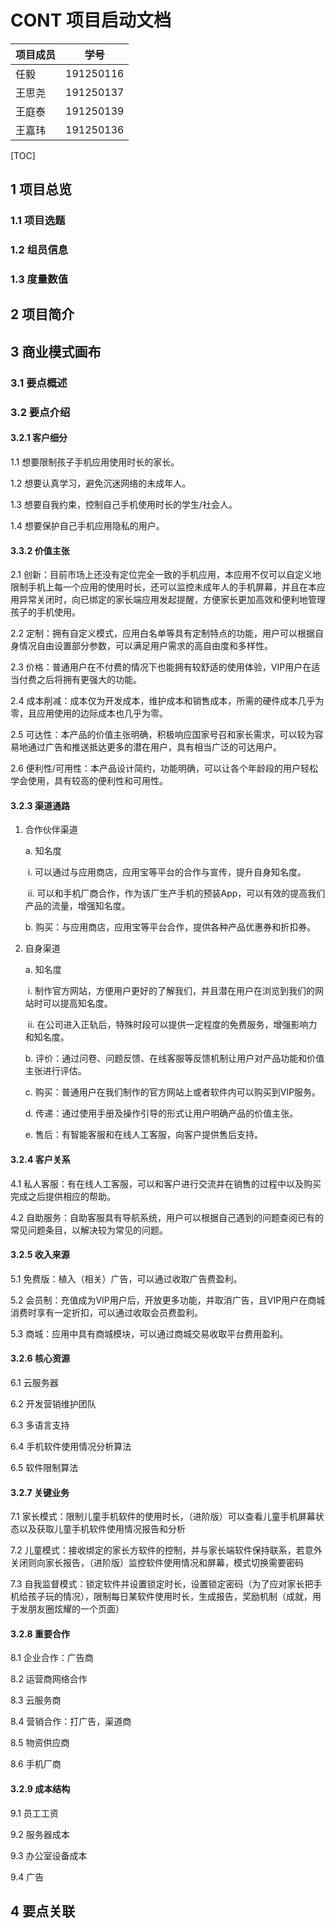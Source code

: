 # CONT 项目启动文档

| 项目成员 | 学号      |
| -------- | --------- |
| 任毅     | 191250116 |
| 王思尧   | 191250137 |
| 王庭泰   | 191250139 |
| 王嘉玮   | 191250136 |

[TOC]

## 1 项目总览



### 1.1 项目选题



### 1.2 组员信息



### 1.3 度量数值



## 2 项目简介



## 3 商业模式画布



### 3.1 要点概述



### 3.2 要点介绍





#### 3.2.1 客户细分

1.1 想要限制孩子手机应用使用时长的家长。

1.2 想要认真学习，避免沉迷网络的未成年人。

1.3 想要自我约束，控制自己手机使用时长的学生/社会人。

1.4 想要保护自己手机应用隐私的用户。



#### 3.3.2 价值主张

2.1 创新：目前市场上还没有定位完全一致的手机应用，本应用不仅可以自定义地限制手机上每一个应用的使用时长，还可以监控未成年人的手机屏幕，并且在本应用异常关闭时，向已绑定的家长端应用发起提醒，方便家长更加高效和便利地管理孩子的手机使用。

2.2 定制：拥有自定义模式，应用白名单等具有定制特点的功能，用户可以根据自身情况自由设置部分参数，可以满足用户需求的高自由度和多样性。

2.3 价格：普通用户在不付费的情况下也能拥有较舒适的使用体验，VIP用户在适当付费之后将拥有更强大的功能。

2.4 成本削减：成本仅为开发成本，维护成本和销售成本，所需的硬件成本几乎为零，且应用使用的边际成本也几乎为零。

2.5 可达性：本产品的价值主张明确，积极响应国家号召和家长需求，可以较为容易地通过广告和推送抵达更多的潜在用户，具有相当广泛的可达用户。

2.6 便利性/可用性：本产品设计简约，功能明确，可以让各个年龄段的用户轻松学会使用，具有较高的便利性和可用性。



#### 3.2.3  渠道通路

1. 合作伙伴渠道

   a. 知名度 

   ​	i. 可以通过与应用商店，应用宝等平台的合作与宣传，提升自身知名度。

   ​	ii. 可以和手机厂商合作，作为该厂生产手机的预装App，可以有效的提高我们产品的流量，增强知名度。

   b. 购买：与应用商店，应用宝等平台合作，提供各种产品优惠券和折扣券。

2. 自身渠道

   a. 知名度

   ​	i. 制作官方网站，方便用户更好的了解我们，并且潜在用户在浏览到我们的网站时可以提高知名度。

   ​	ii. 在公司进入正轨后，特殊时段可以提供一定程度的免费服务，增强影响力和知名度。

   b. 评价：通过问卷、问题反馈、在线客服等反馈机制让用户对产品功能和价值主张进行评估。

   c. 购买：普通用户在我们制作的官方网站上或者软件内可以购买到VIP服务。

   d. 传递：通过使用手册及操作引导的形式让用户明确产品的价值主张。

   e. 售后：有智能客服和在线人工客服，向客户提供售后支持。



#### 3.2.4 客户关系

4.1 私人客服：有在线人工客服，可以和客户进行交流并在销售的过程中以及购买完成之后提供相应的帮助。 

4.2 自助服务：自助客服具有导航系统，用户可以根据自己遇到的问题查阅已有的常见问题条目，以解决较为常见的问题。



#### 3.2.5 收入来源

5.1 免费版：植入（相关）广告，可以通过收取广告费盈利。

5.2 会员制：充值成为VIP用户后，开放更多功能，并取消广告，且VIP用户在商城消费时享有一定折扣，可以通过收取会员费盈利。

5.3 商城：应用中具有商城模块，可以通过商城交易收取平台费用盈利。



#### 3.2.6 核心资源

6.1 云服务器

6.2 开发营销维护团队

6.3 多语言支持

6.4 手机软件使用情况分析算法

6.5 软件限制算法

#### 3.2.7 关键业务

7.1 家长模式：限制儿童手机软件的使用时长，（进阶版）可以查看儿童手机屏幕状态以及获取儿童手机软件使用情况报告和分析



7.2 儿童模式：接收绑定的家长方软件的控制，并与家长端软件保持联系，若意外关闭则向家长报告，（进阶版）监控软件使用情况和屏幕，模式切换需要密码



7.3 自我监督模式：锁定软件并设置锁定时长，设置锁定密码（为了应对家长把手机给孩子玩的情况），限制每日某软件使用时长，生成报告，奖励机制（成就，用于发朋友圈炫耀的一个页面）

#### 3.2.8 重要合作

8.1 企业合作：广告商

8.2 运营商网络合作

8.3 云服务商

8.4 营销合作：打广告，渠道商

8.5 物资供应商

8.6 手机厂商

#### 3.2.9 成本结构

9.1 员工工资

9.2 服务器成本

9.3 办公室设备成本

9.4 广告

## 4 要点关联